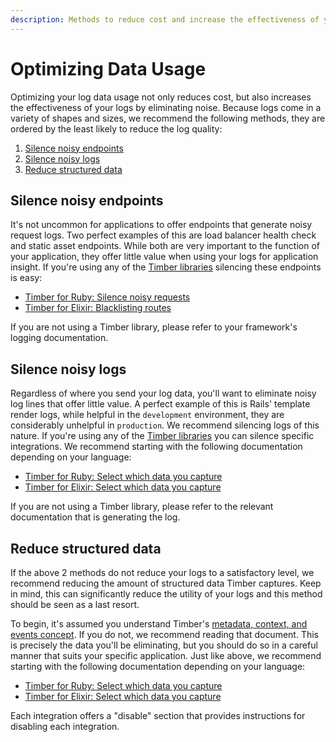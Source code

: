 ```yaml
---
description: Methods to reduce cost and increase the effectiveness of your logs.
---
```

# Optimizing Data Usage

Optimizing your log data usage not only reduces cost, but also increases the effectiveness of your logs by eliminating noise. Because logs come in a variety of shapes and sizes, we recommend the following methods, they are ordered by the least likely to reduce the log quality:

1. [Silence noisy endpoints](#silence-noisy-endpoints)
2. [Silence noisy logs](#silence-noisy-logs)
3. [Reduce structured data](#reduce-structured-data)

## Silence noisy endpoints

It's not uncommon for applications to offer endpoints that generate noisy request logs. Two perfect examples of this are load balancer health check and static asset endpoints. While both are very important to the function of your application, they offer little value when using your logs for application insight. If you're using any of the [Timber libraries](/languages) silencing these endpoints is easy:

* [Timber for Ruby: Silence noisy requests](/languages/ruby/configuration/silence-noisy-requests)
* [Timber for Elixir: Blacklisting routes](/languages/elixir/configuration/blacklisting-routes)

If you are not using a Timber library, please refer to your framework's logging documentation.

## Silence noisy logs

Regardless of where you send your log data, you'll want to eliminate noisy log lines that offer little value. A perfect example of this is Rails' template render logs, while helpful in the `development` environment, they are considerably unhelpful in `production`. We recommend silencing logs of this nature. If you're using any of the [Timber libraries](/languages) you can silence specific integrations. We recommend starting with the following documentation depending on your language:

* [Timber for Ruby: Select which data you capture](/languages/ruby/configuration/select-which-data-you-capture)
* [Timber for Elixir: Select which data you capture](/languages/elixir/configuration/select-which-data-you-capture)

If you are not using a Timber library, please refer to the relevant documentation that is generating the log.

## Reduce structured data

If the above 2 methods do not reduce your logs to a satisfactory level, we recommend reducing the amount of structured data Timber captures. Keep in mind, this can significantly reduce the utility of your logs and this method should be seen as a last resort.

To begin, it's assumed you understand Timber's [metadata, context, and events concept](/concepts/metadata-context-and-events). If you do not, we recommend reading that document. This is precisely the data you'll be eliminating, but you should do so in a careful manner that suits your specific application. Just like above, we recommend starting with the following documentation depending on your language:

* [Timber for Ruby: Select which data you capture](/languages/ruby/configuration/select-which-data-you-capture)
* [Timber for Elixir: Select which data you capture](/languages/elixir/configuration/select-which-data-you-capture)

Each integration offers a "disable" section that provides instructions for disabling each integration.
